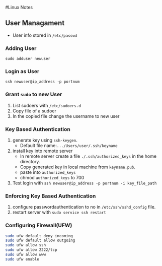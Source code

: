#Linux Notes

## User Managament
- User info stored in `/etc/passwd`

### Adding User
`sudo adduser newuser`

### Login as User
`ssh newuser@ip_address -p portnum`

### Grant `sudo` to new User
1. List sudoers with `/etc/sudoers.d`
2. Copy file of a sudoer
3. In the copied file change the username to new user

### Key Based Authentication
1. generate key using `ssh-keygen`.
    - Default file name:`.../Users/user/.ssh/keyname`
2. install key into remote server
    - In remote server create a file `./.ssh/authorized_keys` in the home directory.
    - Copy generated key in local machine from `keyname.pub`.
    - paste into `authorized_keys`
    - chmod `authorized_keys` to 700
3. Test login with
`ssh newuser@ip_address -p portnum -i key_file_path`

### Enforcing Key Based Authentication
1. configure passwordauthentication to no in `/etc/ssh/sshd_config` file.
2. restart server with `sudo service ssh restart`

### Configuring Firewall(UFW)
```bash
sudo ufw default deny incoming
sudo ufw default allow outgoing
sudo ufw allow ssh
sudo ufw allow 2222/tcp
sudo ufw allow www
sudo ufw enable
```
